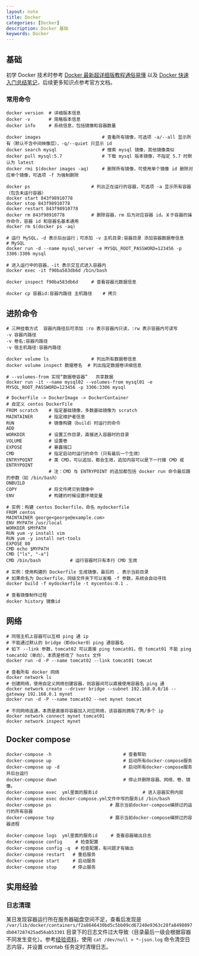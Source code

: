 ```yaml
---
layout: note
title: Docker
categories: [Docker]
description: Docker 基础
keywords: Docker
---
```


## 基础

初学 Docker 技术时参考 [Docker 最新超详细版教程通俗易懂](https://www.bilibili.com/video/BV1og4y1q7M4?from=search&seid=7858926379313694975&spm_id_from=333.337.0.0) 以及 [Docker 快速入门总结笔记](https://its203.com/article/huangjhai/118854733)，后续更多知识点参考官方文档。

### 常用命令

```
docker version  # 详细版本信息
docker -v       # 简略版本信息
docker info     # 系统信息，包括镜像和容器数量

docker images                       # 查看所有镜像，可选项 -a/--all 显示所有（默认不含中间映像层），-q/--quiet 只显示 id
docker search mysql                 # 搜索 mysql 镜像，其他镜像类似
docker pull mysql:5.7               # 下载 mysql 版本镜像，不指定 5.7 时默认为 latest
docker rmi $(docker images -aq)     # 删除所有镜像，可使用单个镜像 id 删除对应单个镜像，可选项 -f 为强制删除

docker ps                       # 列出正在运行的容器，可选项 -a 显示所有容器（包含未运行容器）
docker start 843f98910778
docker stop 843f98910778
docker restart 843f98910778
docker rm 843f98910778          # 删除容器，rm 后为对应容器 id。关于容器的操作命令，容器 id 和容器名基本通用
docker rm $(docker ps -aq)

# 运行 MySQL，-d 表示后台运行；可添加 -v 主机目录:容器目录 添加容器数据卷信息
# MySQL 
docker run -d --name mysql_server -e MYSQL_ROOT_PASSWORD=123456 -p 3306:3306 mysql

# 进入运行中的容器，-it 表示交互式进入容器内
docker exec -it f90ba583db6d /bin/bash

docker inspect f90ba583db6d     # 查看容器元数据信息

docker cp 容器id:容器内路径 主机路径    # 拷贝
```

## 进阶命令

```
# 三种挂载方式  容器内路径后可添加 :ro 表示容器内只读，:rw 表示容器内可读写
-v 容器内路径
-v 卷名:容器内路径
-v 宿主机路径:容器内路径

docker volume ls                # 列出所有数据卷信息
docker volume inspect 数据卷名  # 列出指定数据卷详细信息

# --volumes-from 实现“数据卷容器”   共享数据
docker run -it --name mysql02 --volumes-from mysql01 -e MYSQL_ROOT_PASSWORD=123456 -p 3306:3306 mysql

# DockerFile -> DockerImage -> DockerContainer
# 自定义 centos DockerFile
FROM scratch    # 指定基础镜像，多数基础镜像为 scratch
MAINTAINER      # 指定维护者信息
RUN             # 镜像构建（build）时运行的命令
ADD
WORKDIR         # 设置工作目录，直接进入容器时的目录
VOLUME          # 设置卷
EXPOSE          # 暴露端口
CMD             # 指定启动时运行的命令（只有最后一个生效）
ENTRYPOINT      # 类 CMD，可以追加，都会生效，追加内容可以是下一行接 CMD 或 ENTRYPOINT
                # 注：CMD 与 ENTRYPOINT 的追加都包括 docker run 命令最后跟的参数（如 /bin/bash）
ONBUILD 
COPY            # 将文件拷贝到镜像中
ENV             # 构建的时候设置环境变量

# 实例：构建 centos Dockerfile，命名 mydockerfile
FROM centos
MAINTAINER george<george@example.com>
ENV MYPATH /usr/local
WORKDIR $MYPATH
RUN yum -y install vim
RUN yum -y install net-tools
EXPOSE 80
CMD echo $MYPATH
CMD ["ls", "-a"]    
CMD /bin/bash           # 运行容器时只有本行 CMD 生效

# 实例：使用构建的 Dockerfile 生成镜像，最后的 . 表示当前目录
# 如果命名为 Dockerfile，同级文件夹下可以省略 -f 参数，系统会自动寻找
docker build -f mydockerfile -t mycentos:0.1 .

# 查看镜像制作过程
docker history 镜像id
```

## 网络

```
# 同宿主机上容器可以互相 ping 通 ip
# 不能通过默认的 bridge（即docker0）ping 通容器名
# 如下 --link 参数，tomcat02 可以直接 ping tomcat01，但 tomcat01 不能 ping tomcat02（单向），本质是修改了 hosts 文件
docker run -d -P --name tomcat02 --link tomcat01 tomcat

# 查看所有 docker 网络
docker network ls
# 创建网络，使用自定义网络创建容器，则容器间可以直接使用容器名 ping 通
docker network create --driver bridge --subnet 192.168.0.0/16 --gateway 192.168.0.1 mynet
docker run -d -P --name tomcat02 --net mynet tomcat

# 不同网络连通，本质是直接将容器加入对应网络，该容器则拥有了两/多个 ip
docker network connect mynet tomcat01
docker network inspect mynet
```

## Docker compose

```
docker-compose -h                           # 查看帮助
docker-compose up                           # 启动所有docker-compose服务
docker-compose up -d                        # 启动所有docker-compose服务并后台运行
docker-compose down                         # 停止并删除容器、网络、卷、镜像。
docker-compose exec  yml里面的服务id                 # 进入容器实例内部  docker-compose exec docker-compose.yml文件中写的服务id /bin/bash
docker-compose ps                      # 展示当前docker-compose编排过的运行的所有容器
docker-compose top                     # 展示当前docker-compose编排过的容器进程
 
docker-compose logs  yml里面的服务id     # 查看容器输出日志
docker-compose config     # 检查配置
docker-compose config -q  # 检查配置，有问题才有输出
docker-compose restart   # 重启服务
docker-compose start     # 启动服务
docker-compose stop      # 停止服务
```

## 实用经验

### 日志清理

某日发现容器运行所在服务器磁盘空间不足，查看后发现是 `/var/lib/docker/containers/f2a8646430bd5c5bb09cd67240e9363c28fa8498097db047287425ad56ab53301` 目录下的日志文件过大导致（目录最后一级会根据容器不同发生变化）。参考[经验资料](https://developer.aliyun.com/article/843873)，使用 `cat /dev/null > *-json.log` 命令清空日志内容，并设置 crontab 任务定时清理日志。